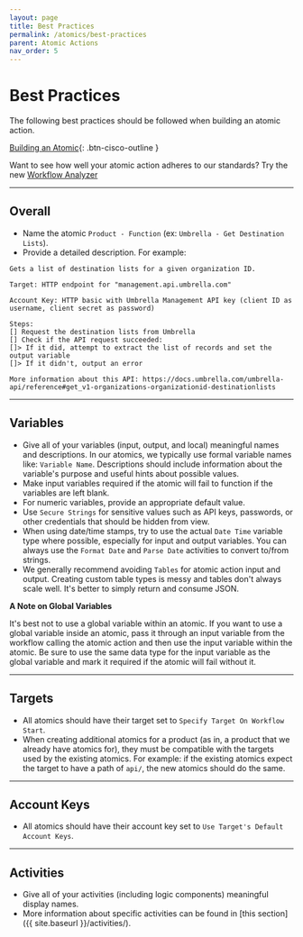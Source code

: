 ```yaml
---
layout: page
title: Best Practices
permalink: /atomics/best-practices
parent: Atomic Actions
nav_order: 5
---
```


# Best Practices
The following best practices should be followed when building an atomic action.

[<i class="fa fa-video mr-1"></i> Building an Atomic](https://www.youtube.com/watch?v=sNN6SLgeNpQ&list=PLPFIie48Myg2tu2gHbgm-moYg8LDaXsSo){: .btn-cisco-outline }

<div class="cisco-alert cisco-alert-info"><i class="fa fa-info-circle mr-1 cisco-icon-info"></i> Want to see how well your atomic action adheres to our standards? Try the new <a href="{{ site.baseurl }}/analyzer/">Workflow Analyzer</a></div>

---

## Overall
* Name the atomic `Product - Function` (ex: `Umbrella - Get Destination Lists`).
* Provide a detailed description. For example:

```text
Gets a list of destination lists for a given organization ID.

Target: HTTP endpoint for "management.api.umbrella.com"

Account Key: HTTP basic with Umbrella Management API key (client ID as username, client secret as password)

Steps:
[] Request the destination lists from Umbrella
[] Check if the API request succeeded:
[]> If it did, attempt to extract the list of records and set the output variable
[]> If it didn't, output an error

More information about this API: https://docs.umbrella.com/umbrella-api/reference#get_v1-organizations-organizationid-destinationlists
```

---

## Variables
* Give all of your variables (input, output, and local) meaningful names and descriptions. In our atomics, we typically use formal variable names like: `Variable Name`. Descriptions should include information about the variable's purpose and useful hints about possible values.
* Make input variables required if the atomic will fail to function if the variables are left blank.
* For numeric variables, provide an appropriate default value.
* Use `Secure Strings` for sensitive values such as API keys, passwords, or other credentials that should be hidden from view.
* When using date/time stamps, try to use the actual `Date Time` variable type where possible, especially for input and output variables. You can always use the `Format Date` and `Parse Date` activities to convert to/from strings.
* We generally recommend avoiding `Tables` for atomic action input and output. Creating custom table types is messy and tables don't always scale well. It's better to simply return and consume JSON.

**A Note on Global Variables**

It's best not to use a global variable within an atomic. If you want to use a global variable inside an atomic, pass it through an input variable from the workflow calling the atomic action and then use the input variable within the atomic. Be sure to use the same data type for the input variable as the global variable and mark it required if the atomic will fail without it.

---

## Targets
* All atomics should have their target set to `Specify Target On Workflow Start`.
* When creating additional atomics for a product (as in, a product that we already have atomics for), they must be compatible with the targets used by the existing atomics. For example: if the existing atomics expect the target to have a path of `api/`, the new atomics should do the same.

---

## Account Keys
* All atomics should have their account key set to `Use Target's Default Account Keys`.

---

## Activities
* Give all of your activities (including logic components) meaningful display names.
* More information about specific activities can be found in [this section]({{ site.baseurl }}/activities/).